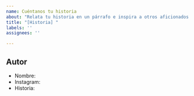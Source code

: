 ```yaml
---
name: Cuéntanos tu historia
about: "Relata tu historia en un párrafo e inspira a otros aficionados \U0001F49A"
title: "[Historia] "
labels: ''
assignees: ''

---
```


## Autor
* Nombre:
* Instagram:
* Historia:
